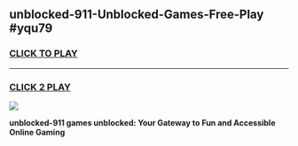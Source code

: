 
## unblocked-911-Unblocked-Games-Free-Play #yqu79
<h3>
<a href="https://us.freeplayer.one?title=unblocked-911&ref=9M">CLICK TO PLAY</a></h3>
<hr>

<h3>
<a href="https://us.freeplayer.one?title=unblocked-911&ref=9M">CLICK 2 PLAY</a>
  
</h3>

<a href="https://us.freeplayer.one?title=unblocked-911&ref=9M"><img src="https://clearcache.store/games.png"></a>


**unblocked-911 games unblocked: Your Gateway to Fun and Accessible Online Gaming**
